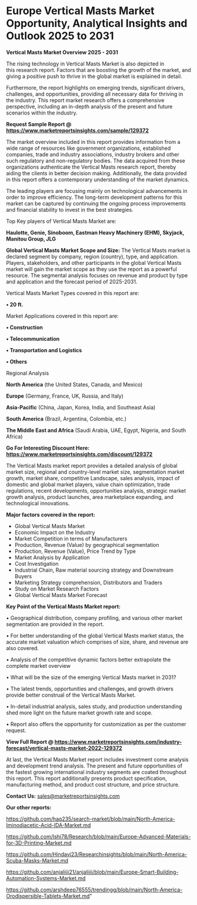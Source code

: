 # Europe Vertical Masts Market Opportunity, Analytical Insights and Outlook 2025 to 2031

<Strong> Vertical Masts Market Overview 2025 - 2031</strong>

The rising technology in Vertical Masts Market is also depicted in this research report. Factors that are boosting the growth of the market, and giving a positive push to thrive in the global market is explained in detail.

Furthermore, the report highlights on emerging trends, significant drivers, challenges, and opportunities, providing all necessary data for thriving in the industry. This report market research offers a comprehensive perspective, including an in-depth analysis of the present and future scenarios within the industry.

<strong>Request Sample Report @ <a href=https://www.marketreportsinsights.com/sample/129372>https://www.marketreportsinsights.com/sample/129372</a></strong>

The market overview included in this report provides information from a wide range of resources like government organizations, established companies, trade and industry associations, industry brokers and other such regulatory and non-regulatory bodies. The data acquired from these organizations authenticate the Vertical Masts research report, thereby aiding the clients in better decision making. Additionally, the data provided in this report offers a contemporary understanding of the market dynamics.

The leading players are focusing mainly on technological advancements in order to improve efficiency. The long-term development patterns for this market can be captured by continuing the ongoing process improvements and financial stability to invest in the best strategies.

Top Key players of Vertical Masts Market are:

<strong>Haulotte, Genie, Sinoboom, Eastman Heavy Machinery (EHM), Skyjack, Manitou Group, JLG</strong>

<strong><b>Global Vertical Masts Market Scope and Size:</b></strong>
The Vertical Masts market is declared segment by company, region (country), type, and application. Players, stakeholders, and other participants in the global Vertical Masts market will gain the market scope as they use the report as a powerful resource. The segmental analysis focuses on revenue and product by type and application and the forecast period of 2025-2031.

Vertical Masts Market Types covered in this report are:

<strong>• 20 ft.</strong>

Market Applications covered in this report are:

<strong>• Construction

• Telecommunication

• Transportation and Logistics

• Others</strong> 

Regional Analysis

<strong>North America</strong> (the United States, Canada, and Mexico)

<strong>Europe</strong> (Germany, France, UK, Russia, and Italy)

<strong>Asia-Pacific</strong> (China, Japan, Korea, India, and Southeast Asia)

<strong>South America</strong> (Brazil, Argentina, Colombia, etc.)

<strong>The Middle East and Africa</strong> (Saudi Arabia, UAE, Egypt, Nigeria, and South Africa)

<strong>Go For Interesting Discount Here: <a href=https://www.marketreportsinsights.com/discount/129372>https://www.marketreportsinsights.com/discount/129372</a></strong>

The Vertical Masts market report provides a detailed analysis of global market size, regional and country-level market size, segmentation market growth, market share, competitive Landscape, sales analysis, impact of domestic and global market players, value chain optimization, trade regulations, recent developments, opportunities analysis, strategic market growth analysis, product launches, area marketplace expanding, and technological innovations.

<strong><b>Major factors covered in the report:</b></strong>
<ul>
  <li>Global Vertical Masts Market </li>
  <li>Economic Impact on the Industry</li>
  <li>Market Competition in terms of Manufacturers</li>
  <li>Production, Revenue (Value) by geographical segmentation</li>
  <li>Production, Revenue (Value), Price Trend by Type</li>
  <li>Market Analysis by Application</li>
  <li>Cost Investigation</li>
  <li>Industrial Chain, Raw material sourcing strategy and Downstream Buyers</li>
  <li>Marketing Strategy comprehension, Distributors and Traders</li>
  <li>Study on Market Research Factors</li>
  <li>Global Vertical Masts Market Forecast</li>
</ul>

<strong><b>Key Point of the Vertical Masts Market report:</b></strong>

• Geographical distribution, company profiling, and various other market segmentation are provided in the report.

• For better understanding of the global Vertical Masts market status, the accurate market valuation which comprises of size, share, and revenue are also covered.

• Analysis of the competitive dynamic factors better extrapolate the complete market overview

• What will be the size of the emerging Vertical Masts market in 2031?

• The latest trends, opportunities and challenges, and growth drivers provide better construal of the Vertical Masts Market.

• In-detail industrial analysis, sales study, and production understanding shed more light on the future market growth rate and scope.

• Report also offers the opportunity for customization as per the customer request.

<strong><b>View Full Report @ <a href=https://www.marketreportsinsights.com/industry-forecast/vertical-masts-market-2022-129372>https://www.marketreportsinsights.com/industry-forecast/vertical-masts-market-2022-129372</a></b></strong>


At last, the Vertical Masts Market report includes investment come analysis and development trend analysis. The present and future opportunities of the fastest growing international industry segments are coated throughout this report. This report additionally presents product specification, manufacturing method, and product cost structure, and price structure.

<strong>Contact Us:</strong>
sales@marketreportsinsights.com

<strong>Our other reports:</strong>

<a href=https://github.com/haq235/search-market/blob/main/North-America-Iminodiacetic-Acid-IDA-Market.md>https://github.com/haq235/search-market/blob/main/North-America-Iminodiacetic-Acid-IDA-Market.md</a>

<a href=https://github.com/Ishi78/Research/blob/main/Europe-Advanced-Materials-for-3D-Printing-Market.md>https://github.com/Ishi78/Research/blob/main/Europe-Advanced-Materials-for-3D-Printing-Market.md</a>

<a href=https://github.com/Hindavi23/Researchinsights/blob/main/North-America-Scuba-Masks-Market.md>https://github.com/Hindavi23/Researchinsights/blob/main/North-America-Scuba-Masks-Market.md</a>

<a href=https://github.com/anjaliiii21/anjaliiii/blob/main/Europe-Smart-Building-Automation-Systems-Market.md>https://github.com/anjaliiii21/anjaliiii/blob/main/Europe-Smart-Building-Automation-Systems-Market.md</a>

<a href=https://github.com/arshdeep76555/trendingg/blob/main/North-America-Orodispersible-Tablets-Market.md>https://github.com/arshdeep76555/trendingg/blob/main/North-America-Orodispersible-Tablets-Market.md</a>"
